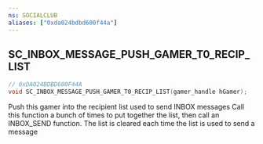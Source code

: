 ```yaml
---
ns: SOCIALCLUB
aliases: ["0xda024bdbd600f44a"]
---
```

## SC_INBOX_MESSAGE_PUSH_GAMER_T0_RECIP_LIST

```c
// 0xDA024BDBD600F44A
void SC_INBOX_MESSAGE_PUSH_GAMER_T0_RECIP_LIST(gamer_handle hGamer);
```

Push this gamer into the recipient list used to send INBOX messages
Call this function a bunch of times to put together the list, then call an INBOX_SEND function.  The list is cleared each time the list is used to send a message


